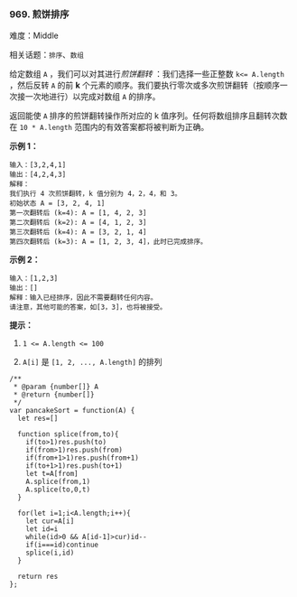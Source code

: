 ### 969. 煎饼排序

难度：Middle

相关话题：`排序`、`数组`

给定数组 `A` ，我们可以对其进行*煎饼翻转* ：我们选择一些正整数 `k<= A.length` ，然后反转  `A`  的前 **k** 个元素的顺序。我们要执行零次或多次煎饼翻转（按顺序一次接一次地进行）以完成对数组  `A`  的排序。



返回能使 `A`  排序的煎饼翻转操作所对应的 k 值序列。任何将数组排序且翻转次数在 `10 * A.length`  范围内的有效答案都将被判断为正确。







**示例 1：** 



```
输入：[3,2,4,1]
输出：[4,2,4,3]
解释：
我们执行 4 次煎饼翻转，k 值分别为 4，2，4，和 3。
初始状态 A = [3, 2, 4, 1]
第一次翻转后 (k=4): A = [1, 4, 2, 3]
第二次翻转后 (k=2): A = [4, 1, 2, 3]
第三次翻转后 (k=4): A = [3, 2, 1, 4]
第四次翻转后 (k=3): A = [1, 2, 3, 4]，此时已完成排序。 
```


**示例 2：** 



```
输入：[1,2,3]
输出：[]
解释：输入已经排序，因此不需要翻转任何内容。
请注意，其他可能的答案，如[3，3]，也将被接受。
```






**提示：** 




1.  `1 <= A.length <= 100` 

2.  `A[i]`  是 `[1, 2, ..., A.length]` 的排列




```
/**
 * @param {number[]} A
 * @return {number[]}
 */
var pancakeSort = function(A) {
  let res=[]
  
  function splice(from,to){
    if(to>1)res.push(to)
    if(from>1)res.push(from)
    if(from+1>1)res.push(from+1)
    if(to+1>1)res.push(to+1)
    let t=A[from]
    A.splice(from,1)
    A.splice(to,0,t)
  }
  
  for(let i=1;i<A.length;i++){
    let cur=A[i]
    let id=i
    while(id>0 && A[id-1]>cur)id--
    if(i===id)continue
    splice(i,id)
  }
  
  return res
};
```

